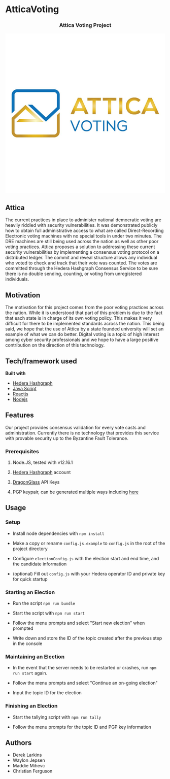 # AtticaVoting
<!-- PROJECT LOGO -->  
<p align="center">
    <h3 align="center">Attica Voting Project</h3>
    <p align="center">
    <img src="/Server/public/images/atticaLogo.jpg" alt="Attica Logo">
</p>

## Attica

The current practices in place to administer national democratic voting are heavily riddled with security vulnerabilities. It was demonstrated publicly how to obtain full administrative access to what are called Direct-Recording Electronic voting machines with no special tools in under two minutes. The DRE machines are still being used across the nation as well as other poor voting practices. Attica proposes a solution to addressing these current security vulnerabilities by implementing a consensus voting protocol on a distributed ledger. The commit and reveal structure allows any individual who voted to check and track that their vote was counted. The votes are committed through the Hedera Hashgraph Consensus Service to be sure there is no double sending, counting, or voting from unregistered individuals. 

## Motivation

The motivation for this project comes from the poor voting practices across the nation. While it is understood that part of this problem is due to the fact that each state is in charge of its own voting policy. This makes it very difficult for there to be implemented standards across the nation. This being said, we hope that the use of Attica by a state founded university will set an example of what we can do better. Digital voting is a topic of high interest among cyber security professionals and we hope to have a large positive contribution on the direction of this technology.


## Tech/framework used

<b>Built with</b>
- [Hedera Hashgraph](https://www.hedera.com/)
- [Java Script](https://www.javascript.com/)
- [Reactjs](https://reactjs.org/)
- [Nodejs](https://nodejs.org/en/)

## Features
Our project provides consensus validation for every vote casts and administration. Currently there is no technology that provides this service with provable security up to the Byzantine Fault Tolerance. 

### Prerequisites
   1) Node.JS, tested with v12.16.1

   2) [Hedera Hashgraph](https://www.hedera.com/) account

   3) [DragonGlass](https://testnet.dragonglass.me/hedera/login) API Keys

   4) PGP keypair, can be generated multiple ways including [here](https://github.com/djblackbelt/PGP-Keygen)

## Usage
### Setup
- Install node dependencies with `npm install`

- Make a copy or rename `config.js.example` to `config.js` in the root of the project directory

- Configure `electionConfig.js` with the election start and end time, and the candidate information

- (optional) Fill out `config.js` with your Hedera operator ID and private key for quick startup



### Starting an Election 

- Run the script `npm run bundle`

- Start the script with `npm run start`

- Follow the menu prompts and select "Start new election" when prompted

- Write down and store the ID of the topic created after the previous step in the console

### Maintaining an Election

- In the event that the server needs to be restarted or crashes, run `npm run start` again.

- Follow the menu prompts and select "Continue an on-going election"

- Input the topic ID for the election

### Finishing an Election

- Start the tallying script with `npm run tally`

- Follow the menu prompts for the topic ID and PGP key information


## Authors
- Derek Larkins
- Waylon Jepsen
- Maddie Mihevc
- Christian Ferguson
